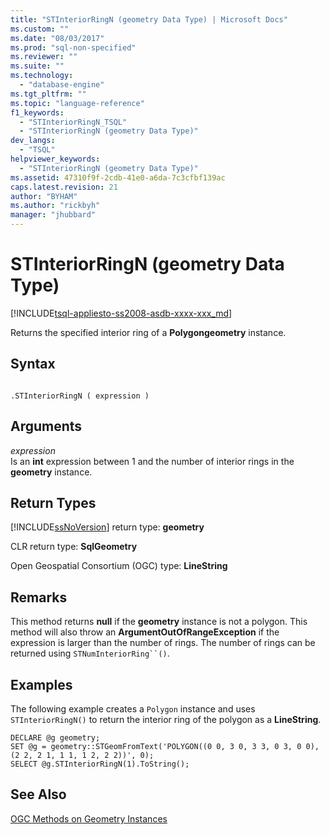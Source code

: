 ```yaml
---
title: "STInteriorRingN (geometry Data Type) | Microsoft Docs"
ms.custom: ""
ms.date: "08/03/2017"
ms.prod: "sql-non-specified"
ms.reviewer: ""
ms.suite: ""
ms.technology: 
  - "database-engine"
ms.tgt_pltfrm: ""
ms.topic: "language-reference"
f1_keywords: 
  - "STInteriorRingN_TSQL"
  - "STInteriorRingN (geometry Data Type)"
dev_langs: 
  - "TSQL"
helpviewer_keywords: 
  - "STInteriorRingN (geometry Data Type)"
ms.assetid: 47310f9f-2cdb-41e0-a6da-7c3cfbf139ac
caps.latest.revision: 21
author: "BYHAM"
ms.author: "rickbyh"
manager: "jhubbard"
---
```

# STInteriorRingN (geometry Data Type)
[!INCLUDE[tsql-appliesto-ss2008-asdb-xxxx-xxx_md](../../includes/tsql-appliesto-ss2008-asdb-xxxx-xxx-md.md)]

Returns the specified interior ring of a **Polygongeometry** instance.
  
## Syntax  
  
```  
  
.STInteriorRingN ( expression )  
```  
  
## Arguments  
 *expression*  
 Is an **int** expression between 1 and the number of interior rings in the **geometry** instance.  
  
## Return Types  
 [!INCLUDE[ssNoVersion](../../includes/ssnoversion-md.md)] return type: **geometry**  
  
 CLR return type: **SqlGeometry**  
  
 Open Geospatial Consortium (OGC) type: **LineString**  
  
## Remarks  
 This method returns **null** if the **geometry** instance is not a polygon. This method will also throw an **ArgumentOutOfRangeException** if the expression is larger than the number of rings. The number of rings can be returned using `STNumInteriorRing``()`.  
  
## Examples  
 The following example creates a `Polygon` instance and uses `STInteriorRingN()` to return the interior ring of the polygon as a **LineString**.  
  
```  
DECLARE @g geometry;  
SET @g = geometry::STGeomFromText('POLYGON((0 0, 3 0, 3 3, 0 3, 0 0),(2 2, 2 1, 1 1, 1 2, 2 2))', 0);  
SELECT @g.STInteriorRingN(1).ToString();  
```  
  
## See Also  
 [OGC Methods on Geometry Instances](../../t-sql/spatial-geometry/ogc-methods-on-geometry-instances.md)  
  
  

